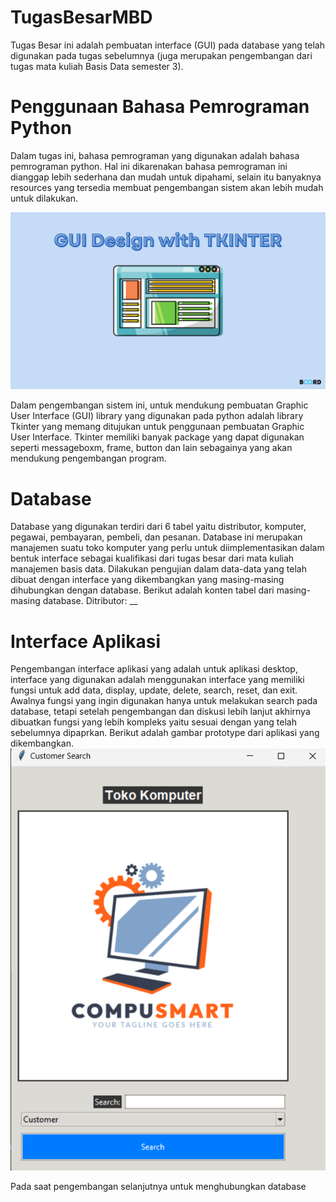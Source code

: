 # TugasBesarMBD

Tugas Besar ini adalah pembuatan interface (GUI) pada database yang telah digunakan pada tugas sebelumnya (juga merupakan pengembangan dari tugas mata kuliah Basis Data semester 3). 

# Penggunaan Bahasa Pemrograman Python 
Dalam tugas ini, bahasa pemrograman yang digunakan adalah bahasa pemrograman python. Hal ini dikarenakan bahasa pemrograman ini dianggap lebih sederhana dan mudah untuk dipahami, selain itu banyaknya resources yang tersedia membuat pengembangan sistem akan lebih mudah untuk dilakukan.

![alt text](https://github.com/gerynsb/TugasBesarMBD/blob/main/Img/Tkinter.png)

Dalam pengembangan sistem ini, untuk mendukung pembuatan Graphic User Interface (GUI) library yang digunakan pada python adalah library Tkinter yang memang ditujukan untuk penggunaan pembuatan Graphic User Interface. Tkinter memiliki banyak package yang dapat digunakan seperti messageboxm, frame, button dan lain sebagainya yang akan mendukung pengembangan program. 

# Database 
Database yang digunakan terdiri dari 6 tabel yaitu distributor, komputer, pegawai, pembayaran, pembeli, dan pesanan. Database ini merupakan manajemen suatu toko komputer yang perlu untuk diimplementasikan dalam bentuk interface sebagai kualifikasi dari tugas besar dari mata kuliah manajemen basis data. Dilakukan pengujian dalam data-data yang telah dibuat dengan interface yang dikembangkan yang masing-masing dihubungkan dengan database. Berikut adalah konten tabel dari masing-masing database.
Ditributor: __



# Interface Aplikasi 
Pengembangan interface aplikasi yang adalah untuk aplikasi desktop, interface yang digunakan adalah menggunakan interface yang memiliki fungsi untuk add data, display, update, delete, search, reset, dan exit. Awalnya fungsi yang ingin digunakan hanya untuk melakukan search pada database, tetapi setelah pengembangan dan diskusi lebih lanjut akhirnya dibuatkan fungsi yang lebih kompleks yaitu sesuai dengan yang telah sebelumnya dipaprkan. Berikut adalah gambar prototype dari aplikasi yang dikembangkan. 
![alt text](https://github.com/gerynsb/TugasBesarMBD/blob/main/Img/Protoype.png)

Pada saat pengembangan selanjutnya untuk menghubungkan database
